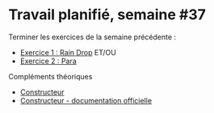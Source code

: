 # Travail planifié, semaine #37
Terminer les exercices de la semaine précédente :

- [Exercice 1 : Rain Drop](../exos/02-01-Rain/rain.md)
  ET/OU
- [Exercice 2 : Para](../exos/02-02-Parachutes/parachutes.md)

Compléments théoriques
- [Constructeur](../assets/03-01-constructeur.pptx)
- [Constructeur - documentation officielle](https://learn.microsoft.com/fr-fr/dotnet/csharp/programming-guide/classes-and-structs/constructors)







